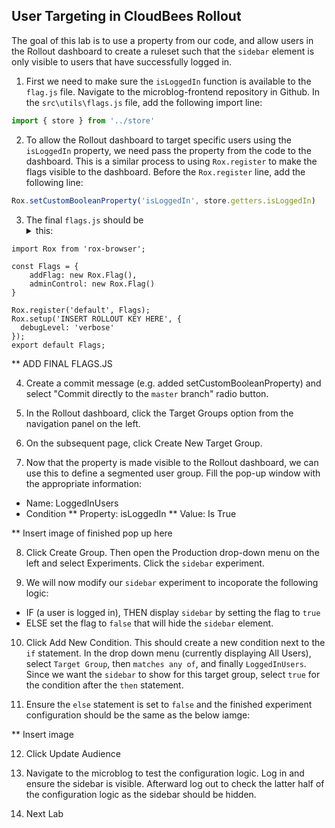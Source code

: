 ## User Targeting in CloudBees Rollout

The goal of this lab is to use a property from our code, and allow users in the Rollout dashboard to create a ruleset such that the `sidebar` element is only visible to users that have successfully logged in.

1. First we need to make sure the `isLoggedIn` function is available to the `flag.js` file. Navigate to the microblog-frontend repository in Github. In the `src\utils\flags.js` file, add the following import line:
```javascript
import { store } from '../store'
```
2. To allow the Rollout dashboard to target specific users using the `isLoggedIn` property, we need pass the property from the code to the dashboard. This is a similar process to using `Rox.register` to make the flags visible to the dashboard. Before the `Rox.register` line, add the following line:
```javascript
Rox.setCustomBooleanProperty('isLoggedIn', store.getters.isLoggedIn)
```

3. The final `flags.js` should be <details><summary>this:</summary>
	
```
import Rox from 'rox-browser';

const Flags = {
	addFlag: new Rox.Flag(),
	adminControl: new Rox.Flag()
}

Rox.register('default', Flags);
Rox.setup('INSERT ROLLOUT KEY HERE', {
  debugLevel: 'verbose'
});
export default Flags;
```
</details>

** ADD FINAL FLAGS.JS 

4. Create a commit message (e.g. added setCustomBooleanProperty) and select "Commit directly to the `master` branch" radio button.

5. In the Rollout dashboard, click the Target Groups option from the navigation panel on the left.

6. On the subsequent page, click Create New Target Group.

7. Now that the property is made visible to the Rollout dashboard, we can use this to define a segmented user group. Fill the pop-up window with the appropriate information:
* Name: LoggedInUsers
* Condition
** Property: isLoggedIn
** Value: Is True

** Insert image of finished pop up here

8. Click Create Group. Then open the Production drop-down menu on the left and select Experiments. Click the `sidebar` experiment.

9. We will now modify our `sidebar` experiment to incoporate the following logic:
* IF (a user is logged in), THEN display `sidebar` by setting the flag to `true`
* ELSE set the flag to `false` that will hide the `sidebar` element.

10. Click Add New Condition. This should create a new condition next to the `if` statement. In the drop down menu (currently displaying All Users), select `Target Group`, then `matches any of`, and finally `LoggedInUsers`. Since we want the `sidebar` to show for this target group, select `true` for the condition after the `then` statement.

11. Ensure the `else` statement is set to `false` and the finished experiment configuration should be the same as the below iamge:

** Insert image

12. Click Update Audience

13. Navigate to the microblog to test the configuration logic. Log in and ensure the sidebar is visible. Afterward log out to check the latter half of the configuration logic as the sidebar should be hidden.

14. Next Lab